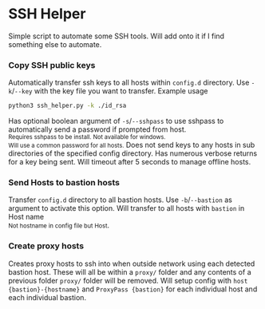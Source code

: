 # SSH Helper
Simple script to automate some SSH tools. Will add onto it if I find something else to automate. 


### Copy SSH public keys
Automatically transfer ssh keys to all hosts within `config.d` directory. 
Use `-k`/`--key` with the key file you want to transfer.
Example usage 
```bash
python3 ssh_helper.py -k ./id_rsa
```
Has optional boolean argument of `-s`/`--sshpass` to use sshpass to automatically send a password if prompted from host.<br><small>Requires sshpass to be install. Not available for windows.<br>Will use a common password for all hosts.</small>
Does not send keys to any hosts in sub directories of the specified config directory. 
Has numerous verbose returns for a key being sent. Will timeout after 5 seconds to manage offline hosts.

### Send Hosts to bastion hosts
Transfer `config.d` directory to all bastion hosts. 
Use `-b`/`--bastion` as argument to activate this option.
Will transfer to all hosts with `bastion` in Host name<br><small>Not hostname in config file but Host</small>.

### Create proxy hosts
Creates proxy hosts to ssh into when outside network using each detected bastion host. These will all be within a `proxy/` folder and any contents of a previous folder `proxy/` folder will be removed. Will setup config with `host {bastion}-{hostname}` and `ProxyPass {bastion}` for each individual host and each individual bastion. 